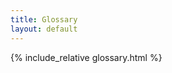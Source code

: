 ```yaml
---
title: Glossary
layout: default
---
```


{% include_relative glossary.html %}

<script>
document.addEventListener("DOMContentLoaded", function() {
  
  var docsPath = "{{ '/docs/operators/latest/' | relative_url }}";
  var allLinks = document.querySelectorAll('a');

  allLinks.forEach(function(link) {
    var originalHref = link.getAttribute('href');

    // Internal link check
    if (originalHref && 
        originalHref.includes('.html') && 
        !originalHref.startsWith('http')) {
      
      // Removes the .html
      var newHref = originalHref.replace('./', '').replace('.html', '');
      
      // adds latest path
      link.setAttribute('href', docsPath + newHref);
    }
  });

});
</script>